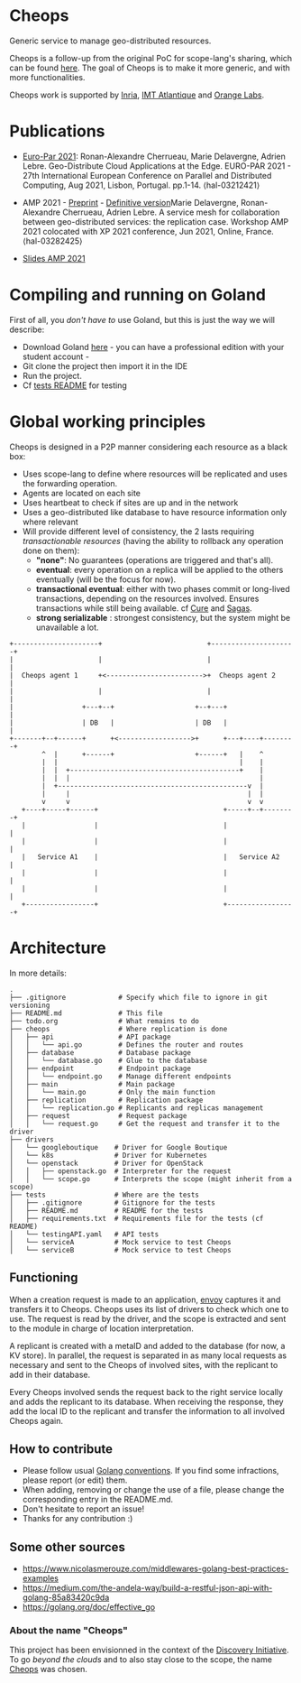 # Cheops

Generic service to manage geo-distributed resources.

Cheops is a follow-up from the original PoC for scope-lang's sharing,
which can be found [here](https://github.com/BeyondTheClouds/openstackoid).
The goal of Cheops is to make it more generic, and with more
functionalities.

Cheops work is supported by [Inria](https://www.inria.fr/),
[IMT Atlantique](https://www.imt-atlantique.fr/) and
[Orange Labs](https://www.orange.com/).

# Publications

- [Euro-Par 2021](https://hal.inria.fr/hal-03212421v1): Ronan-Alexandre Cherrueau, Marie Delavergne, Adrien Lebre. Geo-Distribute Cloud Applications at the Edge. EURO-PAR 2021 - 27th International European Conference on Parallel and Distributed Computing, Aug 2021, Lisbon, Portugal. pp.1-14. ⟨hal-03212421⟩

- AMP 2021 - [Preprint](https://hal.inria.fr/hal-03282425) - [Definitive version](https://amp.fe.up.pt/2021/papers/paper1/)Marie Delavergne, Ronan-Alexandre Cherrueau, Adrien Lebre. A service mesh for collaboration between geo-distributed services: the replication case. Workshop AMP 2021 colocated with XP 2021 conference, Jun 2021, Online, France. ⟨hal-03282425⟩

- [Slides AMP 2021](https://docs.google.com/presentation/d/1ZusGXEKPaRXQUaodkuvzJ5awdUmU6o8muxNYB-GZOPo/edit?usp=sharing)

# Compiling and running on Goland

First of all, you *don't have to* use Goland, but this is just the way we
will describe:
- Download Goland [here](https://www.jetbrains.com/go/) - you can have a
  professional edition with your student account -
- Git clone the project then import it in the IDE
- Run the project.
- Cf [tests README](tests/README.md) for testing


# Global working principles

Cheops is designed in a P2P manner considering each resource as a black box:
  + Uses scope-lang to define where resources will be replicated and uses
    the forwarding operation.
  + Agents are located on each site
  + Uses heartbeat to check if sites are up and in the network
  + Uses a geo-distributed like database to have resource information only
    where relevant
  + Will provide different level of consistency, the 2 lasts requiring
    *transactionable resources* (having the ability to rollback any
    operation done on them):
    - **"none"**: No guarantees (operations are triggered and that's all).
    - **eventual**: every operation on a replica will be applied to the others
      eventually (will be the focus for now).
    - **transactional eventual**: either with two phases commit
      or long-lived transactions, depending on the resources
      involved. Ensures transactions while still being available. cf [Cure]
      and [Sagas].
    - **strong serializable** : strongest consistency, but the system might
      be unavailable a lot.


```
+---------------------+                          +---------------------+
|                     |                          |                     |
|  Cheops agent 1     +<------------------------>+  Cheops agent 2     |
|                     |                          |                     |
|                 +---+--+                    +--+---+                 |
|                 | DB   |                    | DB   |                 |
+-------+--+------+      +<------------------>+      +---+----+--------+
        ^  |      +------+                    +------+   |    ^
        |  |                                             |    |
        |  |  +------------------------------------------+    |
        |  |  |                                               |
        |  +-----------------------------------------------v  |
        |     |                                            |  |
        v     v                                            v  v
   +----+-----+------+                               +-----+--+--------+
   |                 |                               |                 |
   |                 |                               |                 |
   |   Service A1    |                               |   Service A2    |
   |                 |                               |                 |
   |                 |                               |                 |
   +-----------------+                               +-----------------+
```


# Architecture

In more details:

```
.
├── .gitignore             # Specify which file to ignore in git versioning
├── README.md              # This file
├── todo.org               # What remains to do
├── cheops                 # Where replication is done
│   ├── api                # API package
│   │   └── api.go         # Defines the router and routes
│   ├── database           # Database package
│   │   └── database.go    # Glue to the database
│   ├── endpoint           # Endpoint package
│   │   └── endpoint.go    # Manage different endpoints
│   ├── main               # Main package
│   │   └── main.go        # Only the main function
│   ├── replication        # Replication package
│   │   └── replication.go # Replicants and replicas management
│   ├── request            # Request package
│   │   └── request.go     # Get the request and transfer it to the driver
├── drivers
│   └── googleboutique    # Driver for Google Boutique
│   └── k8s               # Driver for Kubernetes
│   └── openstack         # Driver for OpenStack
│   │   ├── openstack.go  # Interpreter for the request
│   │   └── scope.go      # Interprets the scope (might inherit from a scope)
├── tests                 # Where are the tests
│   ├── .gitignore        # Gitignore for the tests
│   ├── README.md         # README for the tests
│   ├── requirements.txt  # Requirements file for the tests (cf README)
│   └── testingAPI.yaml   # API tests
│   └── serviceA          # Mock service to test Cheops
│   └── serviceB          # Mock service to test Cheops
```

## Functioning

When a creation request is made to an application, [envoy] captures it and
transfers
it to Cheops. Cheops uses its list of drivers to check which one to use. The
request is read by the driver, and the scope is extracted and sent to the
module in charge of location interpretation.

A replicant is created with a metaID and added to the database (for now, a
KV store).
In parallel, the request is separated in as many local requests as necessary
and sent to the Cheops of involved sites, with the replicant to add in their
database.

Every Cheops involved sends the request back to the right service locally
and adds the replicant to its database. When receiving the response, they
add the local ID to the replicant and transfer the information to all
involved Cheops again.

## How to contribute

- Please follow usual [Golang conventions]. If you find some infractions,
  please report (or edit) them.
- When adding, removing or change the use of a file, please change the
  corresponding entry in the README.md.
- Don't hesitate to report an issue!
- Thanks for any contribution :)

## Some other sources

- https://www.nicolasmerouze.com/middlewares-golang-best-practices-examples
- https://medium.com/the-andela-way/build-a-restful-json-api-with-golang-85a83420c9da
- https://golang.org/doc/effective_go

### About the name "Cheops"

This project has been envisionned in the context of the [Discovery
Initiative](https://beyondtheclouds.github.io/).
To go *beyond the clouds* and to also stay close to the scope, the
name [Cheops](https://cheops.unibe.ch/) was chosen.

[Cure]: https://pages.lip6.fr/Marc.Shapiro/papers/Cure-final-ICDCS16.pdf
[Sagas]: http://www.amundsen.com/downloads/sagas.pdf
[envoy]: https://www.consul.io/docs/connect/proxies/envoy
[Golang conventions]: (https://medium.com/@kdnotes/golang-naming-rules-and-conventions-8efeecd23b68)
